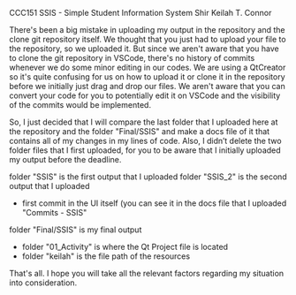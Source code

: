 CCC151
SSIS - Simple Student Information System
Shir Keilah T. Connor

There's been a big mistake in uploading my output in the repository and the clone git repository itself. We thought that you just had to upload your file to the repository, so we uploaded it. But since we aren't aware that you have to clone the git repository in VSCode, there's no history of commits whenever we do some minor editing in our codes. We are using a QtCreator so it's quite confusing for us on how to upload it or clone it in the repository before we initially just drag and drop our files. We aren't aware that you can convert your code for you to potentially edit it on VSCode and the visibility of the commits would be implemented.

So, I just decided that I will compare the last folder that I uploaded here at the repository and the folder "Final/SSIS" and make a docs file of it that contains all of my changes in my lines of code. Also, I didn’t delete the two folder files that I first uploaded, for you to be aware that I initially uploaded my output before the deadline.

folder "SSIS" is the first output that I uploaded
folder "SSIS_2" is the second output that I uploaded
- first commit in the UI itself (you can see it in the docs file that I uploaded "Commits - SSIS"
  
folder "Final/SSIS" is my final output
- folder "01_Activity" is where the Qt Project file is located
- folder "keilah" is the file path of the resources

That's all. I hope you will take all the relevant factors regarding my situation into consideration.
